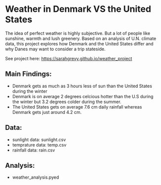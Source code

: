 # Weather in Denmark VS the United States 

The idea of perfect weather is highly subjective. But a lot of people like sunshine, warmth and lush greenery. Based on an analysis of U.N. climate data, this project explores how Denmark and the United States differ and why Danes may want to consider a trip stateside. 

See project here: https://sarahgrevy.github.io/weather_project

## Main Findings:
- Denmark gets as much as 3 hours less of sun than the United States during the winter
- Denmark is on average 2 degrees celcious hotter than the U.S during the winter but 3.2 degrees colder during the summer.
- The United States gets on average 7.6 cm daily rainfall whereas Denmark gets just around 4.2 cm.

## Data:
- sunlight data: sunlight.csv
- temprature data: temp.csv
- rainfall data: rain.csv 

## Analysis:
- weather_analysis.pyed


